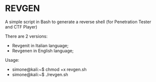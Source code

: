# REVGEN
A simple script in Bash to generate a reverse shell (for Penetration Tester and CTF Player) 

There are 2 versions:

- Revgenit in Italian language;
- Revgenen in English language;

Usage:

- simone@kali:~$ chmod +x revgen.sh
- simone@kali:~$ ./revgen.sh
